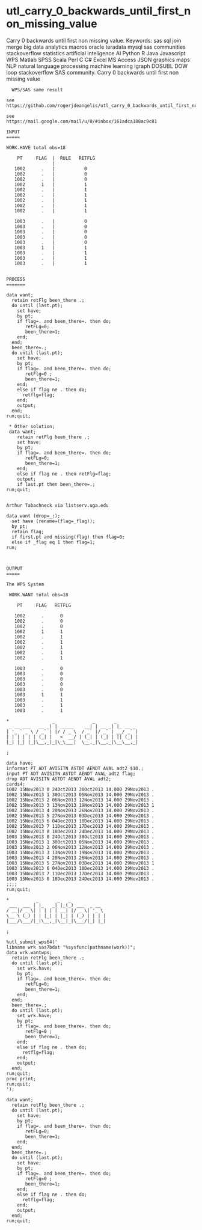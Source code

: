 # utl_carry_0_backwards_until_first_non_missing_value
Carry 0 backwards until first non missing value. Keywords: sas sql join merge big data analytics macros oracle teradata mysql sas communities stackoverflow statistics artificial inteligence AI Python R Java Javascript WPS Matlab SPSS Scala Perl C C# Excel MS Access JSON graphics maps NLP natural language processing machine learning igraph DOSUBL DOW loop stackoverflow SAS community.
    Carry 0 backwards until first non missing value

      WPS/SAS same result

    see
    https://github.com/rogerjdeangelis/utl_carry_0_backwards_until_first_non_missing_value

    see
    https://mail.google.com/mail/u/0/#inbox/161adca188ac9c81

    INPUT
    =====

    WORK.HAVE total obs=18

        PT     FLAG  |  RULE   RETFLG
                     |
       1002      .   |           0
       1002      .   |           0
       1002      .   |           0
       1002      1   |           1
       1002      .   |           1
       1002      .   |           1
       1002      .   |           1
       1002      .   |           1
       1002      .   |           1

       1003      .   |           0
       1003      .   |           0
       1003      .   |           0
       1003      .   |           0
       1003      .   |           0
       1003      1   |           1
       1003      .   |           1
       1003      .   |           1
       1003      .   |           1


    PROCESS
    =======

    data want;
      retain retFlg been_there .;
      do until (last.pt);
        set have;
        by pt;
        if flag=. and been_there=. then do;
           retFLg=0;
           been_there=1;
        end;
      end;
      been_there=.;
      do until (last.pt);
        set have;
        by pt;
        if flag=. and been_there=. then do;
           retFlg=0 ;
           been_there=1;
        end;
        else if flag ne . then do;
          retflg=flag;
        end;
        output;
      end;
    run;quit;
    
     * Other solution;
     data want;
        retain retFlg been_there .;
        set have;
        by pt;
        if flag=. and been_there=. then do;
           retFLg=0;
           been_there=1;
        end;
        else if flag ne . then retFlg=flag;
        output;
        if last.pt then been_there=.;
    run;quit;


    Arthur Tabachneck via listserv.uga.edu

    data want (drop=_:);
      set have (rename=(flag=_flag));
      by pt;
      retain flag;
      if first.pt and missing(flag) then flag=0;
      else if _flag eq 1 then flag=1;
    run;



    OUTPUT
    =====

    The WPS System

     WORK.WANT total obs=18

        PT     FLAG   RETFLG

       1002      .      0
       1002      .      0
       1002      .      0
       1002      1      1
       1002      .      1
       1002      .      1
       1002      .      1
       1002      .      1
       1002      .      1

       1003      .      0
       1003      .      0
       1003      .      0
       1003      .      0
       1003      .      0
       1003      1      1
       1003      .      1
       1003      .      1
       1003      .      1

    *                _              _       _
     _ __ ___   __ _| | _____    __| | __ _| |_ __ _
    | '_ ` _ \ / _` | |/ / _ \  / _` |/ _` | __/ _` |
    | | | | | | (_| |   <  __/ | (_| | (_| | || (_| |
    |_| |_| |_|\__,_|_|\_\___|  \__,_|\__,_|\__\__,_|

    ;

    data have;
    informat PT ADT AVISITN ASTDT AENDT AVAL adt2 $10.;
    input PT ADT AVISITN ASTDT AENDT AVAL adt2 flag;
    drop ADT AVISITN ASTDT AENDT AVAL adt2;
    cards4;
    1002 15Nov2013 0 24Oct2013 30Oct2013 14.000 29Nov2013 .
    1002 15Nov2013 1 30Oct2013 05Nov2013 14.000 29Nov2013 .
    1002 15Nov2013 2 06Nov2013 12Nov2013 14.000 29Nov2013 .
    1002 15Nov2013 3 13Nov2013 19Nov2013 14.000 29Nov2013 1
    1002 15Nov2013 4 20Nov2013 26Nov2013 14.000 29Nov2013 .
    1002 15Nov2013 5 27Nov2013 03Dec2013 14.000 29Nov2013 .
    1002 15Nov2013 6 04Dec2013 10Dec2013 14.000 29Nov2013 .
    1002 15Nov2013 7 11Dec2013 17Dec2013 14.000 29Nov2013 .
    1002 15Nov2013 8 18Dec2013 24Dec2013 14.000 29Nov2013 .
    1003 15Nov2013 0 24Oct2013 30Oct2013 14.000 29Nov2013 .
    1003 15Nov2013 1 30Oct2013 05Nov2013 14.000 29Nov2013 .
    1003 15Nov2013 2 06Nov2013 12Nov2013 14.000 29Nov2013 .
    1003 15Nov2013 3 13Nov2013 19Nov2013 14.000 29Nov2013 .
    1003 15Nov2013 4 20Nov2013 26Nov2013 14.000 29Nov2013 .
    1003 15Nov2013 5 27Nov2013 03Dec2013 14.000 29Nov2013 1
    1003 15Nov2013 6 04Dec2013 10Dec2013 14.000 29Nov2013 .
    1003 15Nov2013 7 11Dec2013 17Dec2013 14.000 29Nov2013 .
    1003 15Nov2013 8 18Dec2013 24Dec2013 14.000 29Nov2013 .
    ;;;;
    run;quit;

    *          _       _   _
     ___  ___ | |_   _| |_(_) ___  _ __
    / __|/ _ \| | | | | __| |/ _ \| '_ \
    \__ \ (_) | | |_| | |_| | (_) | | | |
    |___/\___/|_|\__,_|\__|_|\___/|_| |_|

    ;

    %utl_submit_wps64('
    libname wrk sas7bdat "%sysfunc(pathname(work))";
    data wrk.wantwps;
      retain retFlg been_there .;
      do until (last.pt);
        set wrk.have;
        by pt;
        if flag=. and been_there=. then do;
           retFLg=0;
           been_there=1;
        end;
      end;
      been_there=.;
      do until (last.pt);
        set wrk.have;
        by pt;
        if flag=. and been_there=. then do;
           retFlg=0 ;
           been_there=1;
        end;
        else if flag ne . then do;
          retflg=flag;
        end;
        output;
      end;
    run;quit;
    proc print;
    run;quit;
    ');

    data want;
      retain retFlg been_there .;
      do until (last.pt);
        set have;
        by pt;
        if flag=. and been_there=. then do;
           retFLg=0;
           been_there=1;
        end;
      end;
      been_there=.;
      do until (last.pt);
        set have;
        by pt;
        if flag=. and been_there=. then do;
           retFlg=0 ;
           been_there=1;
        end;
        else if flag ne . then do;
          retflg=flag;
        end;
        output;
      end;
    run;quit;

